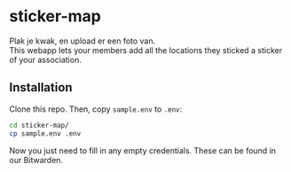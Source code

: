 # sticker-map
Plak je kwak, en upload er een foto van.<br>
This webapp lets your members add all the locations they sticked a sticker of your association.

## Installation

Clone this repo. Then, copy `sample.env` to `.env`:

```bash
cd sticker-map/
cp sample.env .env
```

Now you just need to fill in any empty credentials. These can be found in our
Bitwarden.
